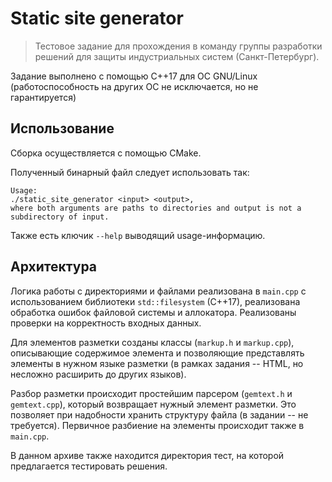 # Static site generator
> Тестовое задание для прохождения в команду группы разработки решений для защиты индустриальных систем (Санкт-Петербург).

Задание выполнено с помощью C++17 для ОС GNU/Linux (работоспособность на других ОС не исключается, но не гарантируется)

## Использование

Сборка осуществляется с помощью CMake.

Полученный бинарный файл следует использовать так:
```
Usage:
./static_site_generator <input> <output>,
where both arguments are paths to directories and output is not a subdirectory of input.
```
Также есть ключик `--help` выводящий usage-информацию.

## Архитектура

Логика работы с директориями и файлами реализована в `main.cpp` с использованием библиотеки `std::filesystem` (C++17), 
реализована обработка ошибок файловой системы и аллокатора. Реализованы проверки на корректность входных данных.

Для элементов разметки созданы классы (`markup.h` и `markup.cpp`), описывающие содержимое элемента и позволяющие 
представлять элементы в нужном языке разметки (в рамках задания -- HTML, но несложно расширить до других языков).

Разбор разметки происходит простейшим парсером (`gemtext.h` и `gemtext.cpp`), который возвращает нужный элемент 
разметки. Это позволяет при надобности хранить структуру файла (в задании -- не требуется). Первичное разбиение 
на элементы происходит также в `main.cpp`.

В данном архиве также находится директория тест, на которой предлагается тестировать решения.